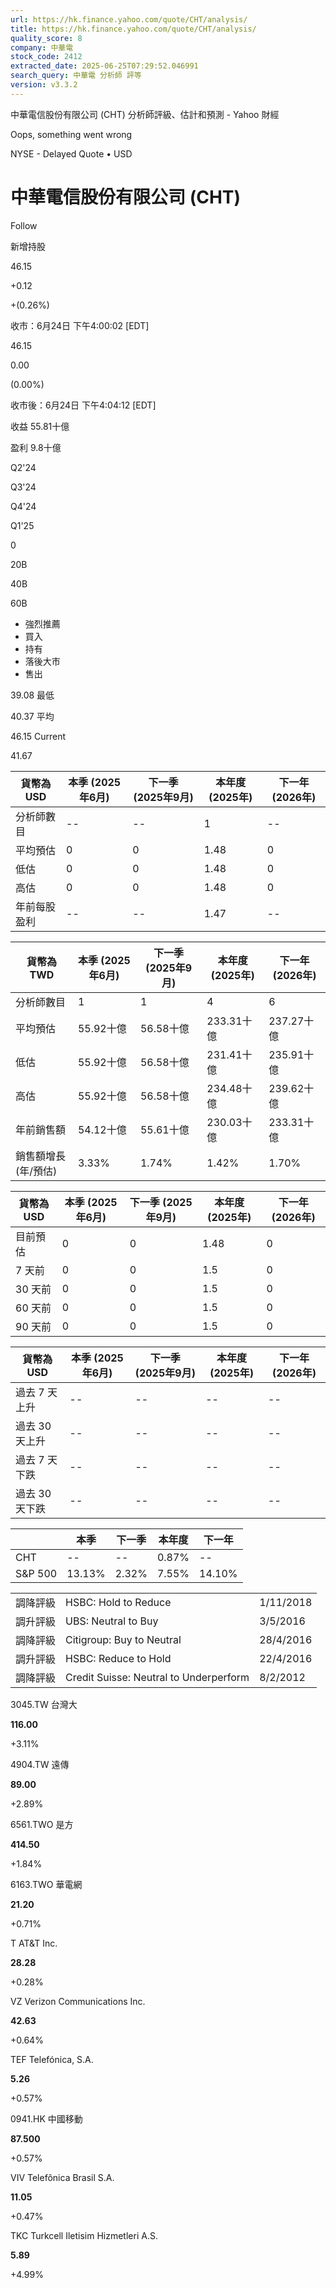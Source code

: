 ```yaml
---
url: https://hk.finance.yahoo.com/quote/CHT/analysis/
title: https://hk.finance.yahoo.com/quote/CHT/analysis/
quality_score: 8
company: 中華電
stock_code: 2412
extracted_date: 2025-06-25T07:29:52.046991
search_query: 中華電 分析師 評等
version: v3.3.2
---
```


中華電信股份有限公司 (CHT) 分析師評級、估計和預測 - Yahoo 財經


Oops, something went wrong

 

NYSE - Delayed Quote • USD 

# 中華電信股份有限公司 (CHT)

Follow

 

新增持股

46.15

+0.12

+(0.26%)

收市：6月24日 下午4:00:02 [EDT]

46.15

0.00

(0.00%)

收市後：6月24日 下午4:04:12 [EDT]

收益 55.81十億

盈利 9.8十億

Q2'24

Q3'24

Q4'24

Q1'25

0

20B

40B

60B

* 強烈推薦
* 買入
* 持有
* 落後大市
* 售出

39.08 最低

40.37 平均

46.15 Current

41.67

| 貨幣為USD | 本季 (2025年6月) | 下一季 (2025年9月) | 本年度 (2025年) | 下一年 (2026年) |
| --- | --- | --- | --- | --- |
| 分析師數目 | -- | -- | 1 | -- |
| 平均預估 | 0 | 0 | 1.48 | 0 |
| 低估 | 0 | 0 | 1.48 | 0 |
| 高估 | 0 | 0 | 1.48 | 0 |
| 年前每股盈利 | -- | -- | 1.47 | -- |

| 貨幣為TWD | 本季 (2025年6月) | 下一季 (2025年9月) | 本年度 (2025年) | 下一年 (2026年) |
| --- | --- | --- | --- | --- |
| 分析師數目 | 1 | 1 | 4 | 6 |
| 平均預估 | 55.92十億 | 56.58十億 | 233.31十億 | 237.27十億 |
| 低估 | 55.92十億 | 56.58十億 | 231.41十億 | 235.91十億 |
| 高估 | 55.92十億 | 56.58十億 | 234.48十億 | 239.62十億 |
| 年前銷售額 | 54.12十億 | 55.61十億 | 230.03十億 | 233.31十億 |
| 銷售額增長 (年/預估) | 3.33% | 1.74% | 1.42% | 1.70% |

| 貨幣為USD | 本季 (2025年6月) | 下一季 (2025年9月) | 本年度 (2025年) | 下一年 (2026年) |
| --- | --- | --- | --- | --- |
| 目前預估 | 0 | 0 | 1.48 | 0 |
| 7 天前 | 0 | 0 | 1.5 | 0 |
| 30 天前 | 0 | 0 | 1.5 | 0 |
| 60 天前 | 0 | 0 | 1.5 | 0 |
| 90 天前 | 0 | 0 | 1.5 | 0 |

| 貨幣為USD | 本季 (2025年6月) | 下一季 (2025年9月) | 本年度 (2025年) | 下一年 (2026年) |
| --- | --- | --- | --- | --- |
| 過去 7 天上升 | -- | -- | -- | -- |
| 過去 30 天上升 | -- | -- | -- | -- |
| 過去 7 天下跌 | -- | -- | -- | -- |
| 過去 30 天下跌 | -- | -- | -- | -- |

|  | 本季 | 下一季 | 本年度 | 下一年 |
| --- | --- | --- | --- | --- |
| CHT | -- | -- | 0.87% | -- |
| S&P 500 | 13.13% | 2.32% | 7.55% | 14.10% |

|  |  |  |
| --- | --- | --- |
| 調降評級 | HSBC: Hold to Reduce | 1/11/2018 |
| 調升評級 | UBS: Neutral to Buy | 3/5/2016 |
| 調降評級 | Citigroup: Buy to Neutral | 28/4/2016 |
| 調升評級 | HSBC: Reduce to Hold | 22/4/2016 |
| 調降評級 | Credit Suisse: Neutral to Underperform | 8/2/2012 |

3045.TW  台灣大

**116.00**

+3.11%

4904.TW  遠傳

**89.00**

+2.89%

6561.TWO  是方

**414.50**

+1.84%

6163.TWO  華電網

**21.20**

+0.71%

T  AT&T Inc.

**28.28**

+0.28%

VZ  Verizon Communications Inc.

**42.63**

+0.64%

TEF  Telefónica, S.A.

**5.26**

+0.57%

0941.HK  中國移動

**87.500**

+0.57%

VIV  Telefônica Brasil S.A.

**11.05**

+0.47%

TKC  Turkcell Iletisim Hizmetleri A.S.

**5.89**

+4.99%